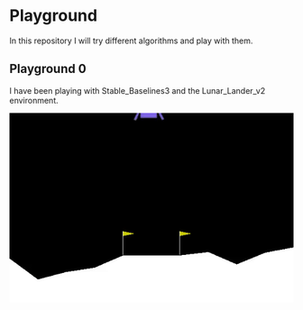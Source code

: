 # Playground
 In this repository I will try different algorithms and play with them.

## Playground 0
I have been playing with Stable_Baselines3 and the Lunar_Lander_v2 environment.

![See how well it works](https://github.com/AntonioAlgaida/Playground/blob/1bfa7cccc16ca3ce7d0de2ea18770029163e34f2/Playground0/Playground0_Lunar_Lander.gif)

